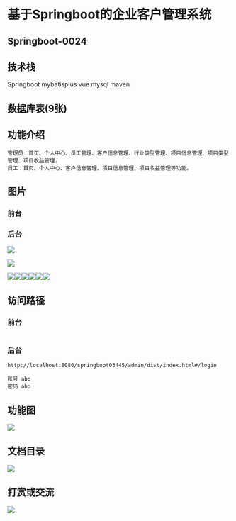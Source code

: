 # 基于Springboot的企业客户管理系统

## Springboot-0024



## 技术栈

Springboot mybatisplus vue mysql maven



## 数据库表(9张)



## 功能介绍

```properties
管理员：首页、个人中心、员工管理、客户信息管理、行业类型管理、项目信息管理、项目类型管理、项目收益管理，
员工：首页、个人中心、客户信息管理、项目信息管理、项目收益管理等功能。
```



## 图片

### 前台

### 后台

![](./images/1.jpg)

![](./images/2.jpg)

![](./images/3.jpg)![](./images/4.jpg)![](./images/5.jpg)![](./images/6.jpg)![](./images/7.jpg)![](./images/8.jpg)



## 访问路径

### 前台

```properties

```

### 后台

```properties
http://localhost:8080/springboot03445/admin/dist/index.html#/login

账号 abo
密码 abo
```





## 功能图

![](./images/gn.png)



## 文档目录

![](./images/wd.jpg)



## 打赏或交流

![](./images/vx.jpg)







